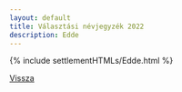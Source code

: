 ```yaml
---
layout: default
title: Választási névjegyzék 2022
description: Edde
---
```


{% include settlementHTMLs/Edde.html %}

[Vissza](./)